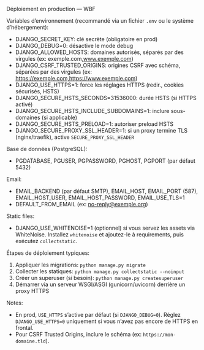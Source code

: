 Déploiement en production — WBF

Variables d’environnement (recommandé via un fichier `.env` ou le système d’hébergement):

- DJANGO_SECRET_KEY: clé secrète (obligatoire en prod)
- DJANGO_DEBUG=0: désactive le mode debug
- DJANGO_ALLOWED_HOSTS: domaines autorisés, séparés par des virgules (ex: exemple.com,www.exemple.com)
- DJANGO_CSRF_TRUSTED_ORIGINS: origines CSRF avec schéma, séparées par des virgules (ex: https://exemple.com,https://www.exemple.com)
- DJANGO_USE_HTTPS=1: force les réglages HTTPS (redir., cookies sécurisés, HSTS)
- DJANGO_SECURE_HSTS_SECONDS=31536000: durée HSTS (si HTTPS activé)
- DJANGO_SECURE_HSTS_INCLUDE_SUBDOMAINS=1: inclure sous-domaines (si applicable)
- DJANGO_SECURE_HSTS_PRELOAD=1: autoriser preload HSTS
- DJANGO_SECURE_PROXY_SSL_HEADER=1: si un proxy termine TLS (nginx/traefik), active `SECURE_PROXY_SSL_HEADER`

Base de données (PostgreSQL):

- PGDATABASE, PGUSER, PGPASSWORD, PGHOST, PGPORT (par défaut 5432)

Email:

- EMAIL_BACKEND (par défaut SMTP), EMAIL_HOST, EMAIL_PORT (587), EMAIL_HOST_USER, EMAIL_HOST_PASSWORD, EMAIL_USE_TLS=1
- DEFAULT_FROM_EMAIL (ex: no-reply@exemple.org)

Static files:

- DJANGO_USE_WHITENOISE=1 (optionnel) si vous servez les assets via WhiteNoise. Installez `whitenoise` et ajoutez-le à requirements, puis exécutez `collectstatic`.

Étapes de déploiement typiques:

1. Appliquer les migrations: `python manage.py migrate`
2. Collecter les statiques: `python manage.py collectstatic --noinput`
3. Créer un superuser (si besoin): `python manage.py createsuperuser`
4. Démarrer via un serveur WSGI/ASGI (gunicorn/uvicorn) derrière un proxy HTTPS

Notes:

- En prod, `USE_HTTPS` s’active par défaut (si `DJANGO_DEBUG=0`). Réglez `DJANGO_USE_HTTPS=0` uniquement si vous n’avez pas encore de HTTPS en frontal.
- Pour CSRF Trusted Origins, inclure le schéma (ex: `https://mon-domaine.tld`).

